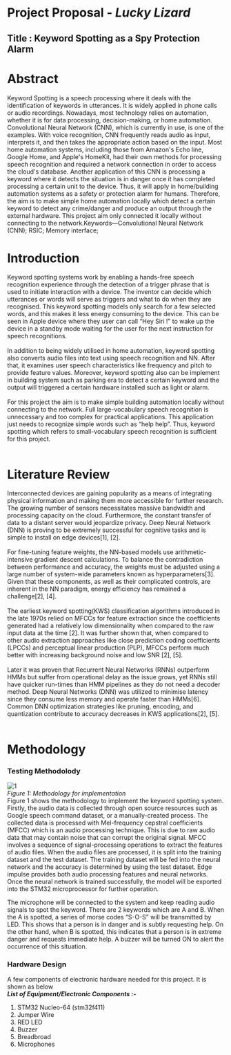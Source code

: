 # Project Proposal - _Lucky Lizard_

## Title : Keyword Spotting as a Spy Protection Alarm


# Abstract
Keyword Spotting is a speech processing where it deals with the identification of keywords in utterances. It is widely applied in phone calls or audio recordings. Nowadays, most technology relies on automation, whether it is for data processing, decision-making, or home automation. Convolutional Neural Network (CNN), which is currently in use, is one of the examples. With voice recognition, CNN frequently reads audio as input, interprets it, and then takes the appropriate action based on the input.  Most home automation systems, including those from Amazon's Echo line, Google Home, and Apple's HomeKit, had their own methods for processing speech recognition and required a network connection in order to access the cloud's database.  Another application of this CNN is processing a keyword where it detects the situation is in danger once it has completed processing a certain unit to the device. Thus, it will apply in home/building automation systems as a safety or protection alarm for humans. Therefore,  the  aim  is  to  make  simple home automation locally which detect a certain keyword to detect any crime/danger and produce an output through the external hardware. This project aim only connected it locally without connecting to the network.Keywords—Convolutional   Neural   Network   (CNN); RSIC; Memory interface;

# Introduction
Keyword spotting systems work by enabling a hands-free speech recognition experience through the detection of a trigger phrase that is used to initiate interaction with a device. The inventor can decide which utterances or words will serve as triggers and what to do when they are recognised. This keyword spotting models only search for a few selected words, and this makes it less energy consuming to the device. This can be seen in Apple device where they user can call “Hey Siri !” to wake up the device in a standby mode waiting for the user for the next instruction for speech recognitions.<br><br>
  In addition to being widely utilised in home automation, keyword spotting also converts audio files into text using speech recognition and NN. After that, it examines user speech characteristics like frequency and pitch to provide feature values. Moreover, keyword spotting also can be implement in building system such as parking era to detect a certain keyword and the output will triggered a certain hardware installed such as light or alarm. <br><br>
  For this project the  aim  is  to  make  simple building  automation  locally  without connecting   to   the   network. Full   large-vocabulary   speech recognition   is unnecessary  and   too   complex   for  practical applications.  This  application  just  needs  to  recognize  simple words such as “help help”. Thus, keyword spotting which   refers   to   small-vocabulary   speech   recognition   is sufficient for this project. <br><br>

# Literature Review 
Interconnected devices are gaining popularity as a means of integrating physical information and making them more accessible for further research. The growing number of sensors necessitates massive bandwidth and processing capacity on the cloud. Furthermore, the constant transfer of data to a distant server would jeopardize privacy. Deep Neural Network (DNN) is proving to be extremely successful for cognitive tasks and is simple to install on edge devices[1], [2]. <br><br> 
For fine-tuning feature weights, the NN-based models use arithmetic-intensive gradient descent calculations. To balance the contradiction between performance and accuracy, the weights must be adjusted using a large number of system-wide parameters known as hyperparameters[3]. Given that these components, as well as their complicated controls, are inherent in the NN paradigm, energy efficiency has remained a challenge[2], [4]. <br><br>
The earliest keyword spotting(KWS) classification algorithms introduced in the late 1970s relied on MFCCs for feature extraction since the coefficients generated had a relatively low dimensionality when compared to the raw input data at the time [2]. It was further shown that, when compared to other audio extraction approaches like close prediction coding coefficients (LPCCs) and perceptual linear production (PLP), MFCCs perform much better with increasing background noise and low SNR [2], [5]. <br><br>
Later it was proven that Recurrent Neural Networks (RNNs) outperform HMMs but suffer from operational delay as the issue grows, yet RNNs still have quicker run-times than HMM pipelines as they do not need a decoder method. Deep Neural Networks (DNN) was utilized to minimise latency since they consume less memory and operate faster than HMMs[6]. Common DNN optimization strategies like pruning, encoding, and quantization contribute to accuracy decreases in KWS applications[2], [5]. <br><br>

# Methodology
### Testing Methodolody
![1](https://user-images.githubusercontent.com/118822144/207984389-7eb4489c-dab0-48be-bbcd-6fab4f745978.JPG) <br>
_Figure 1: Methodology for implementation_ <br>
Figure 1 shows the methodology to implement the keyword spotting system. Firstly, the audio data is collected through open source resources such as Google speech command dataset, or a manually-created process. The collected data is processed with Mel-frequency cepstral coefficients (MFCC) which is an audio processing technique. This is due to raw audio data that may contain noise that can corrupt the original signal. MFCC involves a sequence of signal-processing operations to extract the features of audio files. When the audio files are processed, it is split into the training dataset and the test dataset. The training dataset will be fed into the neural network and the accuracy is determined by using the test dataset. Edge impulse provides both audio processing features and neural networks. Once the neural network is trained successfully, the model will be exported into the STM32 microprocessor for further operation. 

The microphone will be connected to the system and keep reading audio signals to spot the keyword. There are 2 keywords which are A and B. When the A is spotted, a series of morse codes “S-O-S” will be transmitted by LED. This shows that a person is in danger and is subtly requesting help. On the other hand, when B is spotted, this indicates that a person is in extreme danger and requests immediate help. A buzzer will be turned ON to alert the occurrence of this situation. 

### Hardware Design
A few components of electronic hardware needed for this project. It is shown as below <br>
***List of Equipment/Electronic Components :-*** <br>
1. STM32  Nucleo-64 (stm32f411)
2. Jumper Wire
3. RED LED
4. Buzzer
5. Breadbroad
6. Microphones

